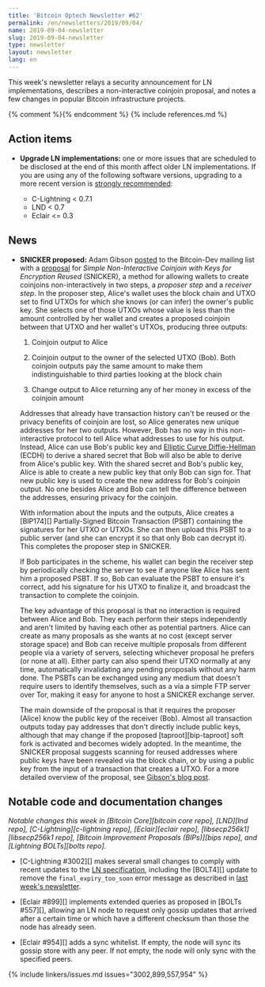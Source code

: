 ```yaml
---
title: 'Bitcoin Optech Newsletter #62'
permalink: /en/newsletters/2019/09/04/
name: 2019-09-04-newsletter
slug: 2019-09-04-newsletter
type: newsletter
layout: newsletter
lang: en
---
```

This week's newsletter relays a security announcement for LN
implementations, describes a non-interactive coinjoin proposal, and
notes a few changes in popular Bitcoin infrastructure projects.

{% comment %}<!-- include references.md below the fold but above any Jekyll/Liquid variables-->{% endcomment %}
{% include references.md %}

## Action items

- **Upgrade LN implementations:** one or more issues that are scheduled
  to be disclosed at the end of this month affect older LN
  implementations.  If you are using any of the following software
  versions, upgrading to a more recent version is [strongly
  recommended][cve ln]:

    - C-Lightning < 0.7.1
    - LND < 0.7
    - Eclair <= 0.3

## News

- **SNICKER proposed:** Adam Gibson [posted][snicker email] to the Bitcoin-Dev mailing
  list with a [proposal][snicker] for *Simple Non-Interactive Coinjoin
  with Keys for Encryption Reused* (SNICKER), a method for
  allowing wallets to create coinjoins non-interactively in two steps, a
  *proposer step* and a *receiver step*.  In the proposer step,
  Alice's wallet uses the block chain and UTXO set to find UTXOs for
  which she knows (or can infer) the owner's public key.
  She selects one of those UTXOs whose value is less than the amount
  controlled by her wallet and creates a proposed coinjoin between that
  UTXO and her wallet's UTXOs, producing three outputs:

  1. Coinjoin output to Alice

  2. Coinjoin output to the owner of the selected UTXO (Bob).  Both
     coinjoin outputs pay the same amount to make them indistinguishable
     to third parties looking at the block chain

  3. Change output to Alice returning any of her money in excess of the
     coinjoin amount

  Addresses that already have transaction history can't be reused or the
  privacy benefits of coinjoin are lost, so Alice generates new unique
  addresses for her two outputs.  However, Bob has no way in this
  non-interactive protocol to tell Alice what addresses to use for his
  output.  Instead, Alice can use Bob's public key and [Elliptic Curve
  Diffie-Hellman][ECDH] (ECDH) to derive a shared secret that Bob will
  also be able to derive from Alice's public key.  With the shared
  secret and Bob's public key, Alice is able to create a new public key
  that only Bob can sign for.  That new public key is used to create the
  new address for Bob's coinjoin output.  No one besides Alice and Bob
  can tell the difference between the addresses, ensuring privacy for
  the coinjoin.

  With information about the inputs and the outputs, Alice creates a
  [BIP174][] Partially-Signed Bitcoin Transaction (PSBT) containing the
  signatures for her UTXO or UTXOs.  She can then upload this PSBT to a
  public server (and she can encrypt it so that only Bob can decrypt it).
  This completes the proposer step in SNICKER.

  If Bob participates in the scheme, his wallet can begin the
  receiver step by periodically checking the server to see if
  anyone like Alice has sent him a proposed PSBT.  If so, Bob can
  evaluate the PSBT to ensure it's correct, add his signature for his
  UTXO to finalize it, and broadcast the transaction to complete the
  coinjoin.

  The key advantage of this proposal is that no interaction is required
  between Alice and Bob.  They each perform their steps independently
  and aren't limited by having each other as potential partners.  Alice
  can create as many proposals as she wants at no cost (except server
  storage space) and Bob can receive multiple proposals from different
  people via a variety of servers, selecting whichever proposal he
  prefers (or none at all).  Either party can also spend their UTXO
  normally at any time, automatically invalidating any pending proposals
  without any harm done.  The PSBTs can be exchanged using any medium that doesn't require users to identify themselves,
  such as a via a simple FTP server over Tor, making it easy for anyone to host a
  SNICKER exchange server.

  The main downside of the proposal is that it requires the proposer
  (Alice) know the public key of the receiver (Bob).  Almost all
  transaction outputs today pay addresses that don't directly include public keys,
  although that may change if the proposed [taproot][bip-taproot]
  soft fork is activated and becomes widely adopted.  In the meantime,
  the SNICKER proposal suggests scanning for reused addresses where public keys
  have been revealed via the block chain, or by using a public key
  from the input of a transaction that creates a UTXO.  For a more
  detailed overview of the proposal, see [Gibson's blog post][snicker
  blog].

## Notable code and documentation changes

*Notable changes this week in [Bitcoin Core][bitcoin core repo],
[LND][lnd repo], [C-Lightning][c-lightning repo], [Eclair][eclair repo],
[libsecp256k1][libsecp256k1 repo], [Bitcoin Improvement Proposals
(BIPs)][bips repo], and [Lightning BOLTs][bolts repo].*

- [C-Lightning #3002][] makes several small changes to comply with
  recent updates to the [LN specification][BOLTs], including the
  [BOLT4][] update to remove the `final_expiry_too_soon` error message
  as described in [last week's newsletter][bolts608].

- [Eclair #899][] implements extended queries as proposed in [BOLTs
  #557][], allowing an LN node to request only gossip updates that
  arrived after a certain time or which have a different checksum than
  those the node has already seen.

- [Eclair #954][] adds a sync whitelist.  If empty, the node will sync
  its gossip store with any peer. If not empty, the node will only sync
  with the specified peers.

{% include linkers/issues.md issues="3002,899,557,954" %}

[cve ln]: https://lists.linuxfoundation.org/pipermail/lightning-dev/2019-August/002130.html
[bolts608]: /en/newsletters/2019/08/28/#bolts-608
[bolts]: https://github.com/lightningnetwork/lightning-rfc/
[snicker]: https://gist.github.com/AdamISZ/2c13fb5819bd469ca318156e2cf25d79
[ecdh]: https://en.wikipedia.org/wiki/Elliptic_curve_Diffie-Hellman
[snicker email]: https://lists.linuxfoundation.org/pipermail/bitcoin-dev/2019-September/017283.html
[snicker blog]: https://joinmarket.me/blog/blog/snicker/
